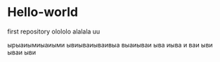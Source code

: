 # Hello-world
first repository
olololo alalala uu

ырыаиымиыаиыми
ывиываиываивыа
выаиываи
ыва
иыва
и
ваи
ыви
ываи
ыви
